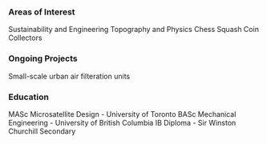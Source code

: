 
### Areas of Interest
Sustainability and Engineering 
Topography and Physics 
Chess
Squash 
Coin Collectors

### Ongoing Projects
Small-scale urban air filteration units


### Education 
MASc Microsatellite Design - University of Toronto
BASc Mechanical Engineering - University of British Columbia
IB Diploma - Sir Winston Churchill Secondary

